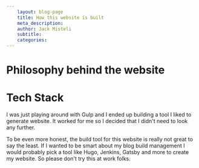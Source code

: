 ```yaml
---
	layout: blog-page
	title: How this website is built
	meta_description: 
	author: Jack Misteli
	subtitle: 
	categories:
---
```



<h1>Philosophy behind the website</h1>

<h1>Tech Stack</h1>

<p>I was just playing around with Gulp and I ended up building a tool I liked to generate website. It worked for me so I decided that I didn't need to look any further. </p>

<p>To be even more honest, the build tool for this website is really not great to say the least. If I wanted to be smart about my blog build management I would probably pick a tool like Hugo, Jenkins, Gatsby and more to create my website. So please don't try this at work folks.</p>

<p></p>
